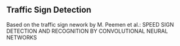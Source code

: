 Traffic Sign Detection
----------------------
Based on the traffic sign nework by M. Peemen et al.: SPEED SIGN DETECTION AND RECOGNITION BY CONVOLUTIONAL NEURAL NETWORKS
